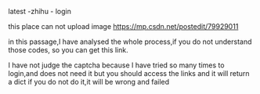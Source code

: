 latest -zhihu - login

this place can not upload image 
https://mp.csdn.net/postedit/79929011

in this passage,I have analysed the whole process,if you do not understand those codes,
so you can get this link.

I have not judge the captcha because I have tried so many times to login,and does not need it
but you should access the links and it will return a dict 
if you do not do it,it will be wrong and failed

